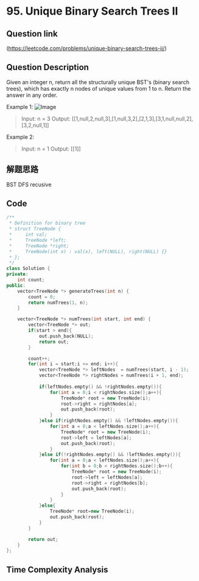 # 95. Unique Binary Search Trees II

## Question link
(https://leetcode.com/problems/unique-binary-search-trees-ii/)

## Question Description
Given an integer n, return all the structurally unique BST's (binary search trees), which has exactly n nodes of unique values from 1 to n. Return the answer in any order.

Example 1:
![Image](https://assets.leetcode.com/uploads/2021/01/18/uniquebstn3.jpg)

> Input: n = 3
> Output: [[1,null,2,null,3],[1,null,3,2],[2,1,3],[3,1,null,null,2],[3,2,null,1]]

Example 2:

> Input: n = 1
> Output: [[1]]

## 解题思路
BST
DFS recusive

## Code
```c++
/**
 * Definition for binary tree
 * struct TreeNode {
 *     int val;
 *     TreeNode *left;
 *     TreeNode *right;
 *     TreeNode(int x) : val(x), left(NULL), right(NULL) {}
 * };
 */
class Solution {
private:
    int count;
public:
    vector<TreeNode *> generateTrees(int n) {
        count = 0;
        return numTrees(1, n);
    }

    vector<TreeNode *> numTrees(int start, int end) {
        vector<TreeNode *> out;
        if(start > end){
            out.push_back(NULL);
            return out;
        }

        count++;
        for(int i = start;i <= end; i++){
            vector<TreeNode *> leftNodes  = numTrees(start, i - 1);
            vector<TreeNode *> rightNodes = numTrees(i + 1, end);
            
            if(leftNodes.empty() && !rightNodes.empty()){
                for(int a = 0;i < rightNodes.size();a++){
                    TreeNode* root = new TreeNode(i);
                    root->right = rightNodes[a];
                    out.push_back(root);
                }
            }else if(rightNodes.empty() && !leftNodes.empty()){
                for(int a = 0;a < leftNodes.size();a++){
                    TreeNode* root = new TreeNode(i);
                    root->left = leftNodes[a];
                    out.push_back(root);
                }
            }else if(!rightNodes.empty() && !leftNodes.empty()){
                for(int a = 0;a < leftNodes.size();a++){
                    for(int b = 0;b < rightNodes.size();b++){
                        TreeNode* root = new TreeNode(i);
                        root->left = leftNodes[a];
                        root->right = rightNodes[b];
                        out.push_back(root);
                    }
                }
            }else{
                TreeNode* root=new TreeNode(i);
                out.push_back(root);
            }
        }

        return out;
    }
};
```

## Time Complexity Analysis